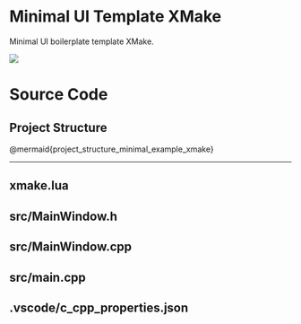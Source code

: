 # Minimal UI Template XMake

<!-- aui:example ui -->
Minimal UI boilerplate template XMake.

![](imgs/minimal-template.png)

# Source Code
## Project Structure

@mermaid{project_structure_minimal_example_xmake}

---

## xmake.lua
<!-- aui:include examples/ui/minimal_ui_xmake/xmake.lua -->

## src/MainWindow.h
<!-- aui:include examples/ui/minimal_ui_xmake/src/MainWindow.h -->

## src/MainWindow.cpp
<!-- aui:include examples/ui/minimal_ui_xmake/src/MainWindow.cpp -->

## src/main.cpp
<!-- aui:include examples/ui/minimal_ui_xmake/src/main.cpp -->

## .vscode/c_cpp_properties.json
<!-- aui:include examples/ui/minimal_ui_xmake/.vscode/c_cpp_properties.json -->
